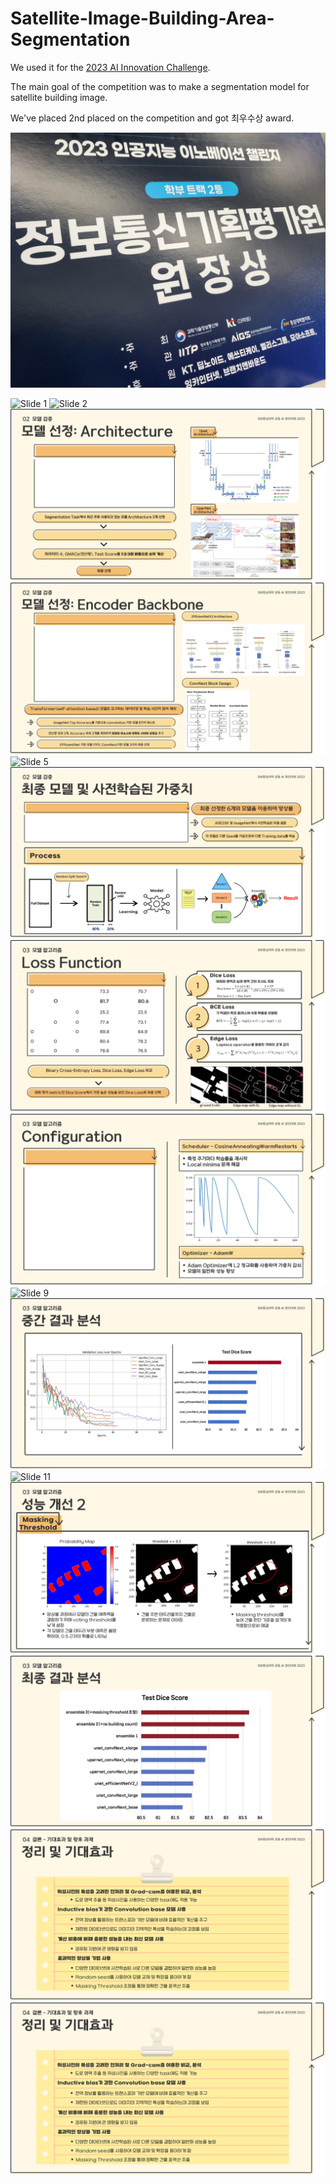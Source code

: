 # Satellite-Image-Building-Area-Segmentation

We used it for the [2023 AI Innovation Challenge](https://dacon.io/competitions/official/236092/overview/description).

The main goal of the competition was to make a segmentation model for satellite building image.

We've placed 2nd placed on the competition and got 최우수상 award.

![Award](imgs/award.jpg)

![Slide 1](imgs/slide7.png)
![Slide 2](imgs/slide8.png)
![Slide 3](imgs/slide9.png)
![Slide 4](imgs/slide10.png)
![Slide 5](imgs/slide11.png)
![Slide 6](imgs/slide12.png)
![Slide 7](imgs/slide13.png)
![Slide 8](imgs/slide14.png)
![Slide 9](imgs/slide15.png)
![Slide 10](imgs/slide16.png)
![Slide 11](imgs/slide17.png)
![Slide 12](imgs/slide18.png)
![Slide 13](imgs/slide19.png)
![Slide 14](imgs/slide20.png)
![Slide 15](imgs/slide21.png)
